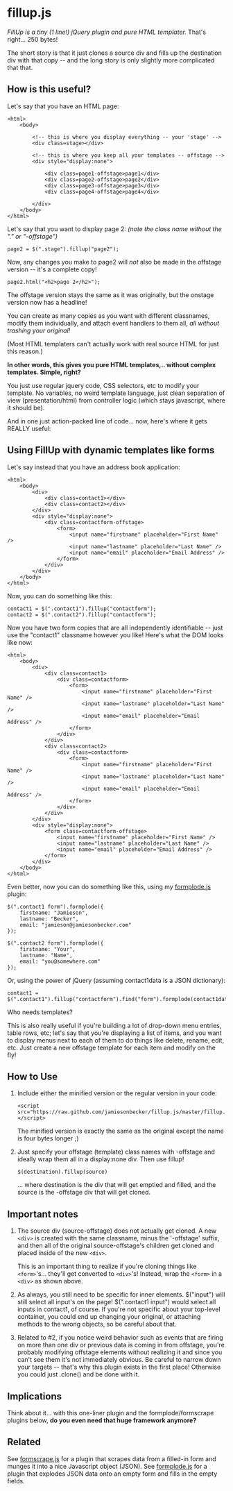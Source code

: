 fillup.js
=========

*FillUp is a tiny (1 line!) jQuery plugin and pure HTML templater.* That's right... 250 bytes!

The short story is that it just clones a source div and fills up the destination div with that copy -- and the long story is only slightly more complicated that that.

How is this useful?
-------------------

Let's say that you have an HTML page:

    <html>
        <body>

            <!-- this is where you display everything -- your 'stage' -->
            <div class=stage></div>

            <!-- this is where you keep all your templates -- offstage -->
            <div style="display:none">

                <div class=page1-offstage>page1</div>
                <div class=page2-offstage>page2</div>
                <div class=page3-offstage>page3</div>
                <div class=page4-offstage>page4</div>

            </div>
        </body>
    </html>

Let's say that you want to display page 2: *(note the class name without the "." or "-offstage")*

    page2 = $(".stage").fillup("page2");

Now, any changes you make to page2 will *not* also be made in the offstage version -- it's a complete copy!

    page2.html("<h2>page 2</h2>");

The offstage version stays the same as it was originally, but the onstage version now has a headline!

You can create as many copies as you want with different classnames, modify them individually, and attach event handlers to them all, *all without trashing your original!*

(Most HTML templaters can't actually work with real source HTML for just this reason.)

**In other words, this gives you pure HTML templates,.. without complex templates. Simple, right?**

You just use regular jquery code, CSS selectors, etc to modify your template. No variables, no weird template language, just clean separation of view (presentation/html) from controller logic (which stays javascript, where it should be).

And in one just action-packed line of code... now, here's where it gets REALLY useful:

Using FillUp with dynamic templates like forms
----------------------------------------------

Let's say instead that you have an address book application:

    <html>
        <body>
            <div>
                <div class=contact1></div>
                <div class=contact2></div>
            </div>
            <div style="display:none">
                <div class=contactform-offstage>
                    <form>
                        <input name="firstname" placeholder="First Name" />
                        <input name="lastname" placeholder="Last Name" />
                        <input name="email" placeholder="Email Address" />
                    </form>
                </div>
            </div>
        </body>
    </html>

Now, you can do something like this:

    contact1 = $(".contact1").fillup("contactform");
    contact2 = $(".contact2").fillup("contactform");

Now you have two form copies that are all independently identifiable -- just use the "contact1" classname however you like! Here's what the DOM looks like now:


    <html>
        <body>
            <div>
                <div class=contact1>
                    <div class=contactform>
                        <form>
                            <input name="firstname" placeholder="First Name" />
                            <input name="lastname" placeholder="Last Name" />
                            <input name="email" placeholder="Email Address" />
                        </form>
                    </div>
                </div>
                <div class=contact2>
                    <div class=contactform>
                        <form>
                            <input name="firstname" placeholder="First Name" />
                            <input name="lastname" placeholder="Last Name" />
                            <input name="email" placeholder="Email Address" />
                        </form>
                    </div>
                </div>
            </div>
            <div style="display:none">
                <form class=contactform-offstage>
                    <input name="firstname" placeholder="First Name" />
                    <input name="lastname" placeholder="Last Name" />
                    <input name="email" placeholder="Email Address" />
                </form>
            </div>
        </body>
    </html>


Even better, now you can do something like this, using my [formplode.js](https://github.com/jamiesonbecker/formplode.js) plugin:

    $(".contact1 form").formplode({
        firstname: "Jamieson",
        lastname: "Becker",
        email: "jamieson@jamiesonbecker.com"
    });
    
    $(".contact2 form").formplode({
        firstname: "Your",
        lastname: "Name",
        email: "you@somewhere.com"
    });

Or, using the power of jQuery (assuming contact1data is a JSON dictionary):

    contact1 = $(".contact1").fillup("contactform").find("form").formplode(contact1data);

Who needs templates?

This is also really useful if you're building a lot of drop-down menu entries, table rows, etc;  let's say that you're displaying a list of items, and you want to display menus next to each of them to do things like delete, rename, edit, etc. Just create a new offstage template for each item and modify on the fly!


How to Use
----------

1.  Include either the minified version or the regular version in your code:

        <script src="https://raw.github.com/jamiesonbecker/fillup.js/master/fillup.js"></script>

    The minified version is exactly the same as the original except the name is four bytes longer ;)

2.  Just specify your offstage (template) class names with -offstage and ideally wrap them all in a display:none div. Then use fillup!

        $(destination).fillup(source)

    ... where destination is the div that will get emptied and filled, and the source is the -offstage div that will get cloned.


Important notes
---------------

1.  The source div (source-offstage) does not actually get cloned. A new `<div>` is created with the same classname, minus the '-offstage' suffix, and then all of the original source-offstage's children get cloned and placed inside of the new `<div>`.

    This is an important thing to realize if you're cloning things like `<form>`'s... they'll get converted to `<div>`'s! Instead, wrap the `<form>` in a `<div>` as shown above.


2.  As always, you still need to be specific for inner elements. $("input") will still select all input's on the page! $(".contact1 input") would select all inputs in contact1, of course. If you're not specific about your top-level container, you could end up changing your original, or attaching methods to the wrong objects, so be careful about that.


3.  Related to #2, if you notice weird behavior such as events that are firing on more than one div or previous data is coming in from offstage, you're probably modifying offstage elements without realizing it and since you can't see them it's not immediately obvious. Be careful to narrow down your targets -- that's why this plugin exists in the first place! Otherwise you could just .clone() and be done with it.



Implications
------------

Think about it... with this one-liner plugin and the formplode/formscrape plugins below, **do you even need that huge framework anymore?**



Related
-------

See [formscrape.js](https://github.com/jamiesonbecker/formscrape.js) for a plugin that scrapes data from a filled-in form and munges it into a nice Javascript object (JSON).
See [formplode.js](https://github.com/jamiesonbecker/formplode.js) for a plugin that explodes JSON data onto an empty form and fills in the empty fields.

